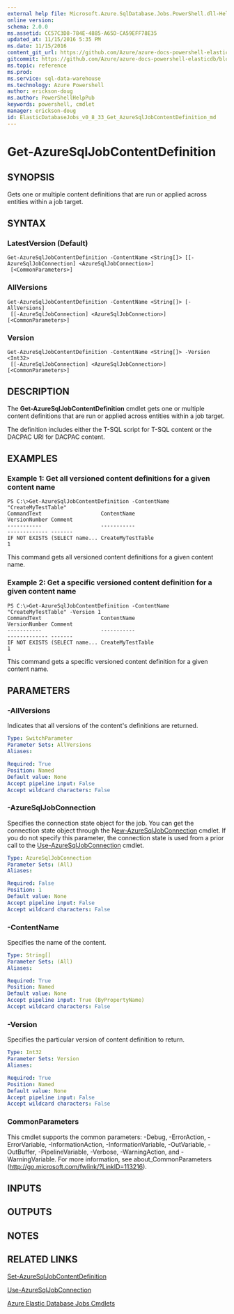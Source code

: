 ```yaml
---
external help file: Microsoft.Azure.SqlDatabase.Jobs.PowerShell.dll-Help.xml
online version:
schema: 2.0.0
ms.assetid: CC57C3D8-784E-4885-A65D-CA59EFF78E35
updated_at: 11/15/2016 5:35 PM
ms.date: 11/15/2016
content_git_url: https://github.com/Azure/azure-docs-powershell-elasticdb/blob/master/ElasticDB/ElasticDatabaseJobs/v0.8.33/Get-AzureSqlJobContentDefinition.md
gitcommit: https://github.com/Azure/azure-docs-powershell-elasticdb/blob/4c44864b4943039d669aa18b1247265286162a07/ElasticDB/ElasticDatabaseJobs/v0.8.33/Get-AzureSqlJobContentDefinition.md
ms.topic: reference
ms.prod: 
ms.service: sql-data-warehouse
ms.technology: Azure Powershell
author: erickson-doug
ms.author: PowerShellHelpPub
keywords: powershell, cmdlet
manager: erickson-doug
id: ElasticDatabaseJobs_v0_8_33_Get_AzureSqlJobContentDefinition_md
---
```


# Get-AzureSqlJobContentDefinition

## SYNOPSIS
Gets one or multiple content definitions that are run or applied across entities within a job target.

## SYNTAX

### LatestVersion (Default)
```
Get-AzureSqlJobContentDefinition -ContentName <String[]> [[-AzureSqlJobConnection] <AzureSqlJobConnection>]
 [<CommonParameters>]
```

### AllVersions
```
Get-AzureSqlJobContentDefinition -ContentName <String[]> [-AllVersions]
 [[-AzureSqlJobConnection] <AzureSqlJobConnection>] [<CommonParameters>]
```

### Version
```
Get-AzureSqlJobContentDefinition -ContentName <String[]> -Version <Int32>
 [[-AzureSqlJobConnection] <AzureSqlJobConnection>] [<CommonParameters>]
```

## DESCRIPTION
The **Get-AzureSqlJobContentDefinition** cmdlet gets one or multiple content definitions that are run or applied across entities within a job target.

The definition includes either the T-SQL script for T-SQL content or the DACPAC URI for DACPAC content.

## EXAMPLES

### Example 1: Get all versioned content definitions for a given content name
```
PS C:\>Get-AzureSqlJobContentDefinition -ContentName "CreateMyTestTable"
CommandText                   ContentName                                   VersionNumber Comment
-----------                   -----------                                   ------------- -------
IF NOT EXISTS (SELECT name... CreateMyTestTable                                         1
```

This command gets all versioned content definitions for a given content name.

### Example 2: Get a specific versioned content definition for a given content name
```
PS C:\>Get-AzureSqlJobContentDefinition -ContentName "CreateMyTestTable" -Version 1
CommandText                   ContentName                                   VersionNumber Comment
-----------                   -----------                                   ------------- -------
IF NOT EXISTS (SELECT name... CreateMyTestTable                                         1
```

This command gets a specific versioned content definition for a given content name.

## PARAMETERS

### -AllVersions
Indicates that all versions of the content's definitions are returned.

```yaml
Type: SwitchParameter
Parameter Sets: AllVersions
Aliases:

Required: True
Position: Named
Default value: None
Accept pipeline input: False
Accept wildcard characters: False
```

### -AzureSqlJobConnection
Specifies the connection state object for the job.
You can get the connection state object through the N[ew-AzureSqlJobConnection](xref:ElasticDatabaseJobs/v0.8.33/New-AzureSqlJobConnection.md) cmdlet.
If you do not specify this parameter, the connection state is used from a prior call to the [Use-AzureSqlJobConnection](xref:ElasticDatabaseJobs/v0.8.33/Use-AzureSqlJobConnection.md) cmdlet.

```yaml
Type: AzureSqlJobConnection
Parameter Sets: (All)
Aliases:

Required: False
Position: 1
Default value: None
Accept pipeline input: False
Accept wildcard characters: False
```

### -ContentName
Specifies the name of the content.

```yaml
Type: String[]
Parameter Sets: (All)
Aliases:

Required: True
Position: Named
Default value: None
Accept pipeline input: True (ByPropertyName)
Accept wildcard characters: False
```

### -Version
Specifies the particular version of content definition to return.

```yaml
Type: Int32
Parameter Sets: Version
Aliases:

Required: True
Position: Named
Default value: None
Accept pipeline input: False
Accept wildcard characters: False
```

### CommonParameters
This cmdlet supports the common parameters: -Debug, -ErrorAction, -ErrorVariable, -InformationAction, -InformationVariable, -OutVariable, -OutBuffer, -PipelineVariable, -Verbose, -WarningAction, and -WarningVariable. For more information, see about_CommonParameters (http://go.microsoft.com/fwlink/?LinkID=113216).

## INPUTS

## OUTPUTS

## NOTES

## RELATED LINKS

[Set-AzureSqlJobContentDefinition](xref:ElasticDatabaseJobs/v0.8.33/Set-AzureSqlJobContentDefinition.md)

[Use-AzureSqlJobConnection](xref:ElasticDatabaseJobs/v0.8.33/Use-AzureSqlJobConnection.md)

[Azure Elastic Database Jobs Cmdlets](xref:ElasticDatabaseJobs/v0.8.33/ElasticDatabaseJobs.md)
